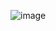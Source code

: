 ![image](https://user-images.githubusercontent.com/5788126/172590754-062b360c-1123-4cfd-865c-fc59f5d4e3b7.png)
